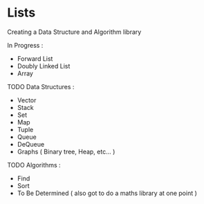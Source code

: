 # Lists
Creating a Data Structure and Algorithm library

In Progress :
  - Forward List
  - Doubly Linked List
  - Array
  
TODO Data Structures :
  - Vector
  - Stack
  - Set
  - Map
  - Tuple
  - Queue
  - DeQueue
  - Graphs ( Binary tree, Heap, etc... )
  
TODO Algorithms :
  - Find
  - Sort
  - To Be Determined ( also got to do a maths library at one point )
